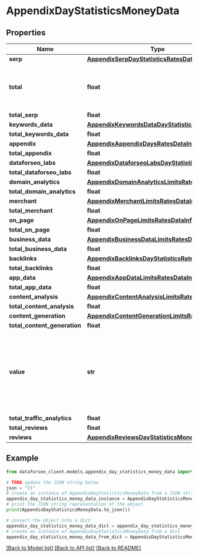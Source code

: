 # AppendixDayStatisticsMoneyData


## Properties

Name | Type | Description | Notes
------------ | ------------- | ------------- | -------------
**serp** | [**AppendixSerpDayStatisticsRatesData**](AppendixSerpDayStatisticsRatesData.md) |  | [optional] 
**total** | **float** | total amount of money deposited to your account | [optional] 
**total_serp** | **float** |  | [optional] 
**keywords_data** | [**AppendixKeywordsDataDayStatisticsMoneyData**](AppendixKeywordsDataDayStatisticsMoneyData.md) |  | [optional] 
**total_keywords_data** | **float** |  | [optional] 
**appendix** | [**AppendixAppendixDaysRatesDataInfo**](AppendixAppendixDaysRatesDataInfo.md) |  | [optional] 
**total_appendix** | **float** |  | [optional] 
**dataforseo_labs** | [**AppendixDataforseoLabsDayStatisticsRatesData**](AppendixDataforseoLabsDayStatisticsRatesData.md) |  | [optional] 
**total_dataforseo_labs** | **float** |  | [optional] 
**domain_analytics** | [**AppendixDomainAnalyticsLimitsRatesDataInfo**](AppendixDomainAnalyticsLimitsRatesDataInfo.md) |  | [optional] 
**total_domain_analytics** | **float** |  | [optional] 
**merchant** | [**AppendixMerchantLimitsRatesDataInfo**](AppendixMerchantLimitsRatesDataInfo.md) |  | [optional] 
**total_merchant** | **float** |  | [optional] 
**on_page** | [**AppendixOnPageLimitsRatesDataInfo**](AppendixOnPageLimitsRatesDataInfo.md) |  | [optional] 
**total_on_page** | **float** |  | [optional] 
**business_data** | [**AppendixBusinessDataLimitsRatesDataInfo**](AppendixBusinessDataLimitsRatesDataInfo.md) |  | [optional] 
**total_business_data** | **float** |  | [optional] 
**backlinks** | [**AppendixBacklinksDayStatisticsRatesData**](AppendixBacklinksDayStatisticsRatesData.md) |  | [optional] 
**total_backlinks** | **float** |  | [optional] 
**app_data** | [**AppendixAppDataLimitsRatesDataInfo**](AppendixAppDataLimitsRatesDataInfo.md) |  | [optional] 
**total_app_data** | **float** |  | [optional] 
**content_analysis** | [**AppendixContentAnalysisLimitsRatesDataInfo**](AppendixContentAnalysisLimitsRatesDataInfo.md) |  | [optional] 
**total_content_analysis** | **float** |  | [optional] 
**content_generation** | [**AppendixContentGenerationLimitsRatesDataInfo**](AppendixContentGenerationLimitsRatesDataInfo.md) |  | [optional] 
**total_content_generation** | **float** |  | [optional] 
**value** | **str** | time period for grouping day in the yyyy-MM-dd format minute in the yyyy-MM-dd HH:mm format | [optional] 
**total_traffic_analytics** | **float** |  | [optional] 
**total_reviews** | **float** |  | [optional] 
**reviews** | [**AppendixReviewsDayStatisticsMoneyData**](AppendixReviewsDayStatisticsMoneyData.md) |  | [optional] 

## Example

```python
from dataforseo_client.models.appendix_day_statistics_money_data import AppendixDayStatisticsMoneyData

# TODO update the JSON string below
json = "{}"
# create an instance of AppendixDayStatisticsMoneyData from a JSON string
appendix_day_statistics_money_data_instance = AppendixDayStatisticsMoneyData.from_json(json)
# print the JSON string representation of the object
print(AppendixDayStatisticsMoneyData.to_json())

# convert the object into a dict
appendix_day_statistics_money_data_dict = appendix_day_statistics_money_data_instance.to_dict()
# create an instance of AppendixDayStatisticsMoneyData from a dict
appendix_day_statistics_money_data_from_dict = AppendixDayStatisticsMoneyData.from_dict(appendix_day_statistics_money_data_dict)
```
[[Back to Model list]](../README.md#documentation-for-models) [[Back to API list]](../README.md#documentation-for-api-endpoints) [[Back to README]](../README.md)


